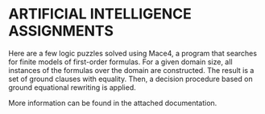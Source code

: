 # ARTIFICIAL INTELLIGENCE ASSIGNMENTS

Here are a few logic puzzles solved using Mace4, a program that searches for finite models of first-order formulas. For a given domain size, all instances of the formulas over the domain are constructed. The result is a set of ground clauses with equality. Then, a decision procedure based on ground equational rewriting is applied.

More information can be found in the attached documentation.
